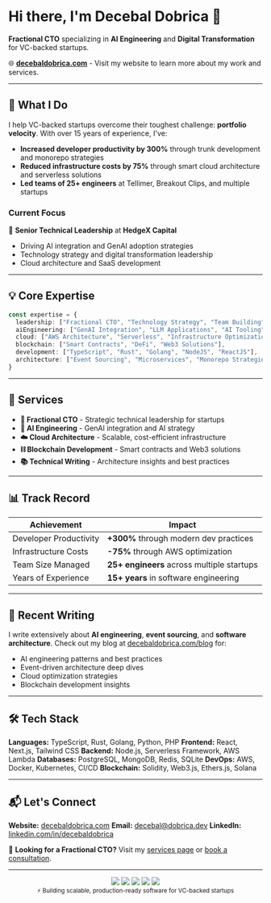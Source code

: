 # Hi there, I'm Decebal Dobrica 👋

**Fractional CTO** specializing in **AI Engineering** and **Digital Transformation** for VC-backed startups.

🌐 **[decebaldobrica.com](https://decebaldobrica.com)** - Visit my website to learn more about my work and services.

---

## 🚀 What I Do

I help VC-backed startups overcome their toughest challenge: **portfolio velocity**. With over 15 years of experience, I've:

- **Increased developer productivity by 300%** through trunk development and monorepo strategies
- **Reduced infrastructure costs by 75%** through smart cloud architecture and serverless solutions
- **Led teams of 25+ engineers** at Tellimer, Breakout Clips, and multiple startups

### Current Focus
🏢 **Senior Technical Leadership** at **HedgeX Capital**
- Driving AI integration and GenAI adoption strategies
- Technology strategy and digital transformation leadership
- Cloud architecture and SaaS development

---

## 💡 Core Expertise

```typescript
const expertise = {
  leadership: ["Fractional CTO", "Technology Strategy", "Team Building"],
  aiEngineering: ["GenAI Integration", "LLM Applications", "AI Tooling"],
  cloud: ["AWS Architecture", "Serverless", "Infrastructure Optimization"],
  blockchain: ["Smart Contracts", "DeFi", "Web3 Solutions"],
  development: ["TypeScript", "Rust", "Golang", "NodeJS", "ReactJS"],
  architecture: ["Event Sourcing", "Microservices", "Monorepo Strategies"]
}
```

---

## 🎯 Services

- **🔧 Fractional CTO** - Strategic technical leadership for startups
- **🤖 AI Engineering** - GenAI integration and AI strategy
- **☁️ Cloud Architecture** - Scalable, cost-efficient infrastructure
- **⛓️ Blockchain Development** - Smart contracts and Web3 solutions
- **📚 Technical Writing** - Architecture insights and best practices

---

## 📊 Track Record

| Achievement | Impact |
|------------|--------|
| Developer Productivity | **+300%** through modern dev practices |
| Infrastructure Costs | **-75%** through AWS optimization |
| Team Size Managed | **25+ engineers** across multiple startups |
| Years of Experience | **15+ years** in software engineering |

---

## 📝 Recent Writing

I write extensively about **AI engineering**, **event sourcing**, and **software architecture**. Check out my blog at [decebaldobrica.com/blog](https://decebaldobrica.com/blog) for:

- AI engineering patterns and best practices
- Event-driven architecture deep dives
- Cloud optimization strategies
- Blockchain development insights

---

## 🛠️ Tech Stack

**Languages:** TypeScript, Rust, Golang, Python, PHP
**Frontend:** React, Next.js, Tailwind CSS
**Backend:** Node.js, Serverless Framework, AWS Lambda
**Databases:** PostgreSQL, MongoDB, Redis, SQLite
**DevOps:** AWS, Docker, Kubernetes, CI/CD
**Blockchain:** Solidity, Web3.js, Ethers.js, Solana

---

## 📬 Let's Connect

**Website:** [decebaldobrica.com](https://decebaldobrica.com)
**Email:** [decebal@dobrica.dev](mailto:decebal@dobrica.dev)
**LinkedIn:** [linkedin.com/in/decebaldobrica](https://www.linkedin.com/in/decebaldobrica/)

💼 **Looking for a Fractional CTO?** Visit my [services page](https://decebaldobrica.com/services) or [book a consultation](https://decebaldobrica.com/services/book).

---

<div align="center">
  <img src="https://img.shields.io/badge/TypeScript-007ACC?style=for-the-badge&logo=typescript&logoColor=white" />
  <img src="https://img.shields.io/badge/Rust-000000?style=for-the-badge&logo=rust&logoColor=white" />
  <img src="https://img.shields.io/badge/React-20232A?style=for-the-badge&logo=react&logoColor=61DAFB" />
  <img src="https://img.shields.io/badge/AWS-232F3E?style=for-the-badge&logo=amazon-aws&logoColor=white" />
  <img src="https://img.shields.io/badge/Solidity-363636?style=for-the-badge&logo=solidity&logoColor=white" />
</div>

<div align="center">
  <sub>⚡ Building scalable, production-ready software for VC-backed startups</sub>
</div>
